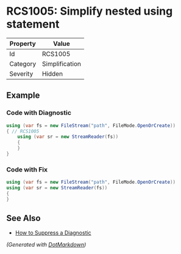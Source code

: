 # RCS1005: Simplify nested using statement

| Property | Value          |
| -------- | -------------- |
| Id       | RCS1005        |
| Category | Simplification |
| Severity | Hidden         |

## Example

### Code with Diagnostic

```csharp
using (var fs = new FileStream("path", FileMode.OpenOrCreate))
{ // RCS1005
    using (var sr = new StreamReader(fs))
    {
    }
}
```

### Code with Fix

```csharp
using (var fs = new FileStream("path", FileMode.OpenOrCreate))
using (var sr = new StreamReader(fs))
{
}
```

## See Also

* [How to Suppress a Diagnostic](../HowToConfigureAnalyzers.md#how-to-suppress-a-diagnostic)


*\(Generated with [DotMarkdown](http://github.com/JosefPihrt/DotMarkdown)\)*